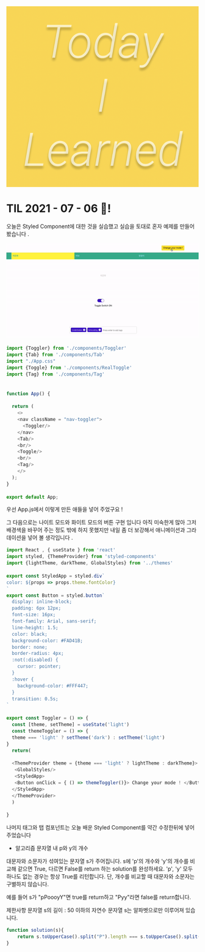  <img src="TILimage.png" align="center" />

# TIL 2021 - 07 - 06 📖!
오늘은 Styled Component에 대한 것을 실습했고 실습을 토대로 혼자 예제를 만들어 봤습니다 .



<img src="Styled Component practice.gif"/>


```js
import {Toggler} from './components/Toggler'
import {Tab} from './components/Tab'
import "./App.css"
import {Toggle} from './components/RealToggle'
import {Tag} from './components/Tag'


function App() {
  
  return (
    <>
    <nav className = "nav-toggler">
      <Toggler/>
    </nav> 
    <Tab/>
    <br/>
    <Toggle/>
    <br/>
    <Tag/>
    </>
  );
}

export default App;
```
우선 App.js에서 이렇게 만든 애들을 넣어 주었구요 ! 


그 다음으로는 나이트 모드와 화이트 모드의 버튼 구현 입니다 
아직 미숙한게 많아 그저 배경색을 바꾸어 주는 정도 밖에 하지 못했지만 내일 좀 더 보강해서 애니메이션과 그라데이션을 넣어 볼 생각입니다 .  
```js
import React , { useState } from 'react'
import styled, {ThemeProvider} from 'styled-components'
import {lightTheme, darkTheme, GlobalStyles} from '../themes'

export const StyledApp = styled.div`
color: ${props => props.theme.fontColor}
`
export const Button = styled.button`
  display: inline-block;
  padding: 6px 12px;
  font-size: 16px;
  font-family: Arial, sans-serif;
  line-height: 1.5;
  color: black;
  background-color: #FAD41B;
  border: none;
  border-radius: 4px;
  :not(:disabled) {
    cursor: pointer;
  }
  :hover {
    background-color: #FFF447;
  }
  transition: 0.5s;
`

export const Toggler = () => {
  const [theme, setTheme] = useState('light')
  const themeToggler = () => {
  theme === 'light' ? setTheme('dark') : setTheme('light')
}
  return(
    
  <ThemeProvider theme = {theme === 'light' ? lightTheme : darkTheme}>
   <GlobalStyles/>
   <StyledApp>
   <Button onClick = { () => themeToggler()}> Change your mode ! </Button>
  </StyledApp>
  </ThemeProvider>
  )

}
```
나머지 태그와 탭 컴포넌트는 오늘 배운 Styled Component를 약간 수정한뒤에 넣어 주었습니다 

* 알고리즘 
문자열 내 p와 y의 개수

대문자와 소문자가 섞여있는 문자열 s가 주어집니다. s에 'p'의 개수와 'y'의 개수를 비교해 같으면 True, 다르면 False를 return 하는 solution를 완성하세요. 'p', 'y' 모두 하나도 없는 경우는 항상 True를 리턴합니다. 단, 개수를 비교할 때 대문자와 소문자는 구별하지 않습니다.

예를 들어 s가 "pPoooyY"면 true를 return하고 "Pyy"라면 false를 return합니다.

제한사항
문자열 s의 길이 : 50 이하의 자연수
문자열 s는 알파벳으로만 이루어져 있습니다.

```js
function solution(s){
    return s.toUpperCase().split("P").length === s.toUpperCase().split("Y").length;//문자열을 다 대문자로 만들어 준뒤에 split메소드로 빼온뒤에 두 개의 길이를 비교해주었습니다 
}
```

